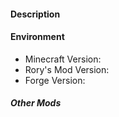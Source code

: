<!-- Provide a summary of the issue in the Title above, please do not "[Tag]" it -->

#### Description
<!-- When describing a bug, tell us what was expected and what the actual behaviour is -->
<!-- When suggesting a feature, tell us how it should work and why it should be considered -->

#### Environment
<!-- Include as many relevant details about the environment -->
<!-- Like the used version, SP/MP, other mods and their version, crashlogs etc -->
<!-- Please use pastebin or gist for posting the complete crashlog, no excerpt -->
<!-- The following ones are required, please note "latest" is not a version -->

- Minecraft Version: 
- Rory's Mod Version: 
- Forge Version: 

##### Other Mods
<!-- List any other mods that are installed in your environment if applicable -->
